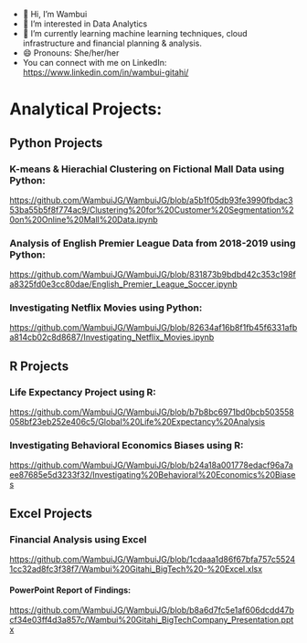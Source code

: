 - 👋 Hi, I’m Wambui
- 👀 I’m interested in Data Analytics 
- 🌱 I’m currently learning machine learning techniques, cloud infrastructure and financial planning & analysis. 
- 😄 Pronouns: She/her/her
- You can connect with me on LinkedIn: https://www.linkedin.com/in/wambui-gitahi/

# Analytical Projects:

## Python Projects

### K-means & Hierachial Clustering on Fictional Mall Data using Python: 
https://github.com/WambuiJG/WambuiJG/blob/a5b1f05db93fe3990fbdac353ba55b5f8f774ac9/Clustering%20for%20Customer%20Segmentation%20on%20Online%20Mall%20Data.ipynb

### Analysis of English Premier League Data from 2018-2019 using Python: 
https://github.com/WambuiJG/WambuiJG/blob/831873b9bdbd42c353c198fa8325fd0e3cc80dae/English_Premier_League_Soccer.ipynb

### Investigating Netflix Movies using Python:
https://github.com/WambuiJG/WambuiJG/blob/82634af16b8f1fb45f6331afba814cb02c8d8687/Investigating_Netflix_Movies.ipynb

## R Projects

### Life Expectancy Project using R:
https://github.com/WambuiJG/WambuiJG/blob/b7b8bc6971bd0bcb503558058bf23eb252e406c5/Global%20Life%20Expectancy%20Analysis

### Investigating Behavioral Economics Biases using R: 
https://github.com/WambuiJG/WambuiJG/blob/b24a18a001778edacf96a7aee87685e5d3233f32/Investigating%20Behavioral%20Economics%20Biases

## Excel Projects

### Financial Analysis using Excel

https://github.com/WambuiJG/WambuiJG/blob/1cdaaa1d86f67bfa757c55241cc32ad8fc3f38f7/Wambui%20Gitahi_BigTech%20-%20Excel.xlsx
#### PowerPoint Report of Findings: 
https://github.com/WambuiJG/WambuiJG/blob/b8a6d7fc5e1af606dcdd47bcf34e03ff4d3a857c/Wambui%20Gitahi_BigTechCompany_Presentation.pptx



